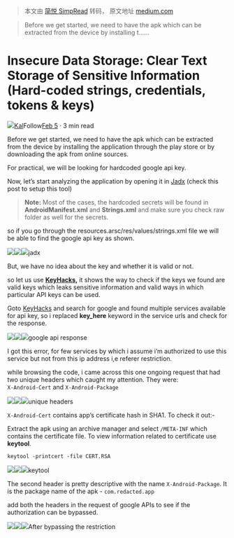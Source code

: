 > 本文由 [简悦 SimpRead](http://ksria.com/simpread/) 转码， 原文地址 [medium.com](https://medium.com/mobis3c/insecure-data-storage-clear-text-storage-of-sensitive-information-hard-coded-strings-fb7b056c0d0)

> Before we get started, we need to have the apk which can be extracted from the device by installing t......

Insecure Data Storage: Clear Text Storage of Sensitive Information (Hard-coded strings, credentials, tokens & keys)
===================================================================================================================

[![](https://miro.medium.com/fit/c/96/96/1*uTzz4c17GKaaSp47mMSkgw.jpeg)](https://3kal.medium.com/?source=post_page-----fb7b056c0d0--------------------------------)[Kal](https://3kal.medium.com/?source=post_page-----fb7b056c0d0--------------------------------)Follow[Feb 5](/mobis3c/insecure-data-storage-clear-text-storage-of-sensitive-information-hard-coded-strings-fb7b056c0d0?source=post_page-----fb7b056c0d0--------------------------------) · 3 min read

Before we get started, we need to have the apk which can be extracted from the device by installing the application through the play store or by downloading the apk from online sources.

For practical, we will be looking for hardcoded google api key.

Now, let’s start analyzing the application by opening it in [Jadx](/mobis3c/setting-up-an-android-pentesting-environment-29991aa0c3f1#e4f6) (check this post to setup this tool)

> **Note:** Most of the cases, the hardcoded secrets will be found in **AndroidManifest.xml** and **Strings.xml** and make sure you check raw folder as well for the secrets.

so if you go through the resources.arsc/res/values/strings.xml file we will be able to find the google api key as shown.

![](https://miro.medium.com/max/60/1*3cDLNfzWrV5aUr-4UlamFQ.png?q=20)![](https://miro.medium.com/max/875/1*3cDLNfzWrV5aUr-4UlamFQ.png)![](https://miro.medium.com/max/1400/1*3cDLNfzWrV5aUr-4UlamFQ.png)jadx

But, we have no idea about the key and whether it is valid or not.

so let us use [**KeyHacks**](https://github.com/streaak/keyhacks)**,** it shows the way to check if the keys we found are valid keys which leaks sensitive information and valid ways in which particular API keys can be used.

Goto [KeyHacks](https://github.com/streaak/keyhacks) and search for google and found multiple services available for api key, so i replaced **key_here** keyword in the service urls and check for the response.

![](https://miro.medium.com/max/60/1*3hdpmbAx9qrAg_wR6Kq-5A.png?q=20)![](https://miro.medium.com/max/875/1*3hdpmbAx9qrAg_wR6Kq-5A.png)![](https://miro.medium.com/max/1400/1*3hdpmbAx9qrAg_wR6Kq-5A.png)google api response

I got this error, for few services by which i assume i’m authorized to use this service but not from this ip address i,e referer restriction.

while browsing the code, i came across this one ongoing request that had two unique headers which caught my attention. They were:  
`X-Android-Cert` and `X-Android-Package`

![](https://miro.medium.com/max/60/1*MQjsT2HHe00KxuHvgekxkg.png?q=20)![](https://miro.medium.com/max/875/1*MQjsT2HHe00KxuHvgekxkg.png)![](https://miro.medium.com/max/1400/1*MQjsT2HHe00KxuHvgekxkg.png)unique headers

`X-Android-Cert` contains app’s certificate hash in SHA1. To check it out:-

Extract the apk using an archive manager and select `/META-INF` which contains the certificate file. To view information related to certificate use **keytool**.

```
keytool -printcert -file CERT.RSA

```

![](https://miro.medium.com/max/60/1*zOaud58cWG6WaFR2q4LPwg.png?q=20)![](https://miro.medium.com/max/875/1*zOaud58cWG6WaFR2q4LPwg.png)![](https://miro.medium.com/max/1400/1*zOaud58cWG6WaFR2q4LPwg.png)keytool

The second header is pretty descriptive with the name `X-Android-Package`. It is the package name of the apk - `com.redacted.app`

add both the headers in the request of google APIs to see if the authorization can be bypassed.

![](https://miro.medium.com/max/60/1*tWeB4_Jop0PGMztX1gS1tA.png?q=20)![](https://miro.medium.com/max/875/1*tWeB4_Jop0PGMztX1gS1tA.png)![](https://miro.medium.com/max/1400/1*tWeB4_Jop0PGMztX1gS1tA.png)After bypassing the restriction